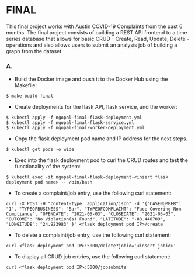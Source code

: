 # FINAL
This final project works with Austin COVID-19 Complaints from the past 6 months.
The final project consists of building a REST API frontend to a time series database that allows for basic CRUD - Create, Read, Update, Delete - operations and also allows users to submit an analysis job of building a graph from the dataset.


### A. 
- Build the Docker image and push it to the Docker Hub using the Makefile:

```
$ make build-final
```
- Create deployments for the flask API, flask service, and the worker:
```
$ kubectl apply -f ngopal-final-flask-deployment.yml
$ kubectl apply -f ngopal-final-flask-service.yml
$ kubectl apply -f ngopal-final-worker-deployment.yml
```
- Copy the flask deployment pod name and IP address for the next steps.
```
$ kubectl get pods -o wide
```
- Exec into the flask deployment pod to curl the CRUD routes and test the functionality of the system:
```
$ kubectl exec -it ngopal-final-flask-deployment-<insert flask deployment pod name> -- /bin/bash
```
- To create a complaint/job entry, use the following curl statement:
```
curl -X POST -H "content-type: application/json" -d '{"CASENUMBER": "1", "TYPEOFBUSINESS": "Bar", "TYPEOFCOMPLAINT": "Face Covering Non-Compliance", "OPENDATE": "2021-05-03", "CLOSEDATE": "2021-05-03", "OUTCOME": "No Violation(s) Found", "LATITUDE": "-88.448709", "LONGITUDE": "24.923983" }' <flask deployment pod IP>/create
```
- To delete a complaint/job entry, use the following curl statement:
```
curl <flask deployment pod IP>:5000/delete?jobid='<insert jobid>'
```
- To display all CRUD job entries, use the following curl statement:
```
curl <flask deployment pod IP>:5000/jobsubmits
```
